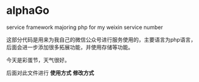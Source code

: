 # alphaGo
service framework majoring php for my weixin service number 


这部分代码是用来为我自己的微信公众号进行服务使用的，主要语言为php语言，
后面会进一步添加很多拓展功能，并使用存储等功能。

今天是彩蛋节，天气很好。

后面对此文件进行 **使用方式**  **修改方式**
